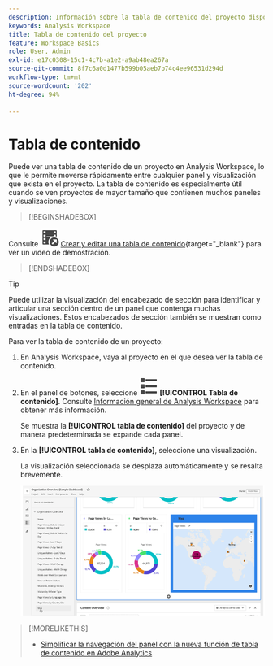 ```yaml
---
description: Información sobre la tabla de contenido del proyecto disponible en los proyectos
keywords: Analysis Workspace
title: Tabla de contenido del proyecto
feature: Workspace Basics
role: User, Admin
exl-id: e17c0308-15c1-4c7b-a1e2-a9ab48ea267a
source-git-commit: 8f7c6a0d1477b599b05aeb7b74c4ee96531d294d
workflow-type: tm+mt
source-wordcount: '202'
ht-degree: 94%

---
```


# Tabla de contenido

Puede ver una tabla de contenido de un proyecto en Analysis Workspace, lo que le permite moverse rápidamente entre cualquier panel y visualización que exista en el proyecto. La tabla de contenido es especialmente útil cuando se ven proyectos de mayor tamaño que contienen muchos paneles y visualizaciones.

>[!BEGINSHADEBOX]

Consulte ![VideoCheckedOut](/help/assets/icons/VideoCheckedOut.svg) [Crear y editar una tabla de contenido](https://video.tv.adobe.com/v/35187/?quality=12&learn=on&captions=spa){target="_blank"} para ver un vídeo de demostración.

>[!ENDSHADEBOX]


>[!TIP]
>
>Puede utilizar la visualización del encabezado de sección para identificar y articular una sección dentro de un panel que contenga muchas visualizaciones. Estos encabezados de sección también se muestran como entradas en la tabla de contenido.
>


Para ver la tabla de contenido de un proyecto:

1. En Analysis Workspace, vaya al proyecto en el que desea ver la tabla de contenido.

1. En el panel de botones, seleccione ![ViewList](/help/assets/icons/ViewList.svg) **[!UICONTROL Tabla de contenido]**. Consulte [Información general de Analysis Workspace](/help/analyze/analysis-workspace/home.md) para obtener más información.<br/>

   Se muestra la **[!UICONTROL tabla de contenido]** del proyecto y de manera predeterminada se expande cada panel.

1. En la **[!UICONTROL tabla de contenido]**, seleccione una visualización.<br/>

   La visualización seleccionada se desplaza automáticamente y se resalta brevemente.

   ![TDC resaltada](assets/toc-highlighted.png)


>[!MORELIKETHIS]
>
>* [Simplificar la navegación del panel con la nueva función de tabla de contenido en Adobe Analytics](https://experienceleaguecommunities.adobe.com/t5/adobe-analytics-blogs/simplify-dashboard-navigation-with-the-new-table-of-contents/ba-p/731284?profile.language=es)



<!--
# Project table of contents

You can view a table of contents within each project in Analysis Workspace, allowing you to quickly move between any panels and visualizations that exist in the project. This is especially useful when viewing larger projects that contain many panels and visualizations.

>[!BEGINSHADEBOX]

See ![VideoCheckedOut](/help/assets/icons/VideoCheckedOut.svg) [Table of contents](https://video.tv.adobe.com/v/35187?quality=12&learn=on&captions=spa){target="_blank"} for a demo video.

>[!ENDSHADEBOX]



To view the table of contents on a project:

1. In Analysis Workspace, go to the project where you want to view the table of contents.

1. In the left nav, select the table of contents icon ![toc icon](assets/toc-icon.png). 

   The table of contents for the project is displayed, and each panel is expanded by default.

   ![Project TOC expanded](assets/project-toc-expanded.png)

1. In the table of contents, select a visualization to go to it within the project.
-->
